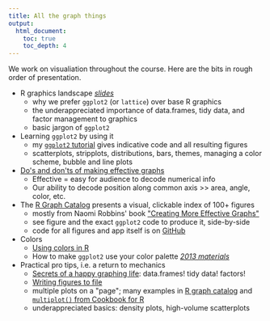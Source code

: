 ```yaml
---
title: All the graph things
output:
  html_document:
    toc: true
    toc_depth: 4
---
```


We work on visualiation throughout the course. Here are the bits in rough order of presentation.

  * R graphics landscape *[slides](http://www.slideshare.net/jenniferbryan5811/cm005-intro-ggplot2)*
    - why we prefer `ggplot2` (or `lattice`) over base R graphics
    - the underappreciated importance of data.frames, tidy data, and factor management to graphics
    - basic jargon of `ggplot2`
  * Learning `ggplot2` by using it
    - my [`ggplot2` tutorial](https://github.com/jennybc/ggplot2-tutorial) gives indicative code and all resulting figures 
    - scatterplots, stripplots, distributions, bars, themes, managing a color scheme, bubble and line plots
  * [Do's and don'ts of making effective graphs](block015_graph-dos-donts.html)
    - Effective = easy for audience to decode numerical info
    - Our ability to decode position along common axis >> area, angle, color, etc. 
  * The [R Graph Catalog](http://shinyapps.stat.ubc.ca/r-graph-catalog/) presents a visual, clickable index of 100+ figures
    - mostly from Naomi Robbins' book ["Creating More Effective Graphs"](http://www.amazon.com/Creating-Effective-Graphs-Naomi-Robbins/dp/0985911123)
    - see figure and the exact `ggplot2` code to produce it, side-by-side
    - code for all figures and app itself is on [GitHub](https://github.com/jennybc/r-graph-catalog)
  * Colors
    - [Using colors in R](block018_colors.html)
    - How to make `ggplot2` use your color palette *[2013 materials](http://www.stat.ubc.ca/~jenny/STAT545A/block17_colorsGgplot2Qualitative.html)*
  * Practical pro tips, i.e. a return to mechanics
    - [Secrets of a happy graphing life](block016_secrets-happy-graphing.html): data.frames! tidy data! factors!
    - [Writing figures to file](block017_write-figure-to-file.html)
    - multiple plots on a "page"; many examples in [R graph catalog](http://shinyapps.stat.ubc.ca/r-graph-catalog/) and [`multiplot()` from Cookbook for R](http://www.cookbook-r.com/Graphs/Multiple_graphs_on_one_page_(ggplot2)/)
    - underappreciated basics: density plots, high-volume scatterplots

